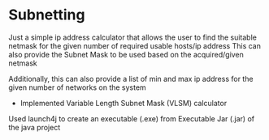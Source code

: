 # Subnetting

Just a simple ip address calculator that allows the user to find the suitable netmask for the given number of required usable hosts/ip address
This can also provide the Subnet Mask to be used based on the acquired/given netmask

Additionally, this can also provide a list of min and max ip address for the given number of networks on the system

- Implemented Variable Length Subnet Mask (VLSM) calculator

Used launch4j to create an executable (.exe) from Executable Jar (.jar) of the java project
